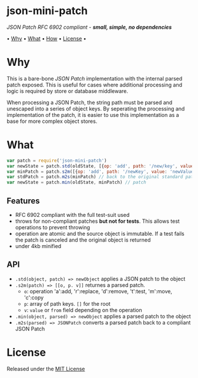 <!-- markdownlint-disable MD004 MD007 MD010 MD041	MD022 MD024	MD032 -->

# json-mini-patch

*JSON Patch RFC 6902 compliant* -
***small, simple, no dependencies***

• [Why](#Why) • [What](#What) • [How](#How) • [License](#license) •

# Why

This is a bare-bone *JSON Patch* implementation with the internal parsed patch exposed.
This is useful for cases where additional processing and logic is required by store or database middleware.

When processing a JSON Patch, the string path must be parsed and unescaped into a series of object keys.
By seperating the processing and implementation of the patch, it is easier to use this implementation as a base for more complex object stores.


# What

```javascript
var patch = require('json-mini-patch')
var newState = patch.std(oldState, [{op: 'add', path: '/new/key', value: 'newValue'}]) //standard compliant
var minPatch = patch.s2m([{op: 'add', path: '/newKey', value: 'newValue'}]) //[['a', ['new','key'], 'newValue']]
var stdPatch = patch.m2s(minPatch) // back to the original standard patch
var newState = patch.min(oldState, minPatch) // patch

```

## Features

* RFC 6902 compliant with the full test-suit used
* throws for non-compliant patches **but not for tests**. This allows test operations to prevent throwing
* operation are atomic and the source object is immutable. If a test fails the patch is canceled and the original object is returned
* under 4kb minified

## API

* `.std(object, patch) => newObject` applies a JSON patch to the object
* `.s2m(patch) => [[o, p. v]]` returnes a parsed patch.
  - `o`: operation 'a':add, 'r':replace, 'd':remove, 't':test, 'm':move, 'c':copy
  - `p`: array of path keys. `[]` for the root
  - `v`: `value` or `from` field depending on the operation
* `.min(object, parsed) => newObject` applies a parsed patch to the object
* `.m2s(parsed) => JSONPatch` converts a parsed patch back to a compliant JSON Patch

# License

Released under the [MIT License](http://www.opensource.org/licenses/MIT)
